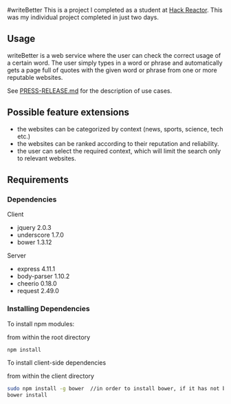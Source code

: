 #writeBetter
This is a project I completed as a student at [Hack Reactor](http://hackreactor.com). This was my individual project completed in just two days.

## Usage

writeBetter is a web service where the user can check the correct usage of a certain word. The user simply types in a word or phrase and automatically gets a page full of quotes with the given word or phrase from one or more reputable websites.

See [PRESS-RELEASE.md](PRESS-RELEASE.md) for the description of use cases.

## Possible feature extensions

- the websites can be categorized by context (news, sports, science, tech etc.)
- the websites can be ranked according to their reputation and reliability.
- the user can select the required context, which will limit the search only to relevant websites. 

## Requirements

### Dependencies

Client
- jquery 2.0.3
- underscore 1.7.0
- bower 1.3.12

Server
- express 4.11.1
- body-parser 1.10.2
- cheerio 0.18.0
- request 2.49.0

### Installing Dependencies

To install npm modules:

from within the root directory

```sh
npm install
```
To install client-side dependencies

from within the client directory

```sh
sudo npm install -g bower  //in order to install bower, if it has not been installed;
bower install
```
